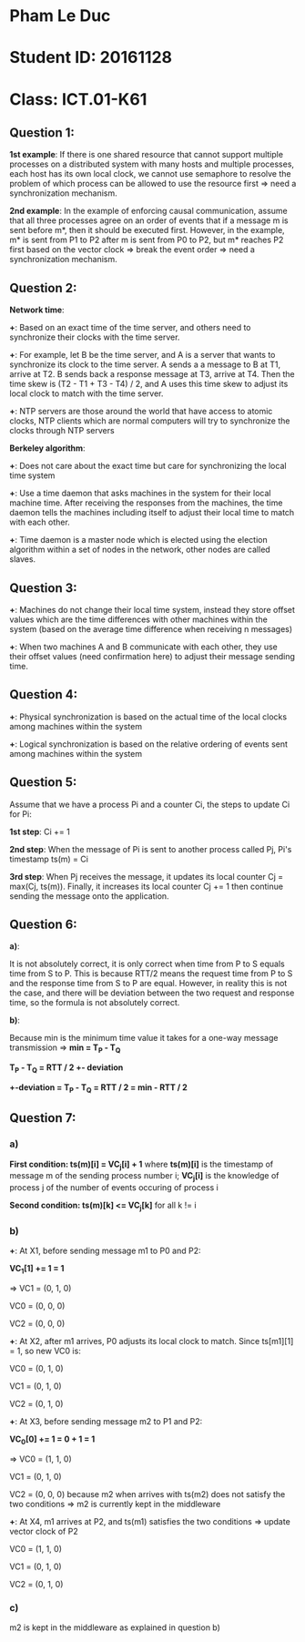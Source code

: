 # Pham Le Duc
# Student ID: 20161128
# Class: ICT.01-K61

## Question 1: 

**1st example**: If there is one shared resource that cannot support multiple processes on a distributed system with many hosts and multiple processes, each host has its own local clock, we cannot use semaphore to resolve the problem of which process can be allowed to use the resource first => need a synchronization mechanism.

**2nd example**: In the example of enforcing causal communication, assume that all three processes agree on an order of events that if a message m is sent before m*, then it should be executed first. However, in the example, m* is sent from P1 to P2 after m is sent from P0 to P2, but m* reaches P2 first based on the vector clock => break the event order => need a synchronization mechanism.

## Question 2:

**Network time**: 

  **+**: Based on an exact time of the time server, and others need to synchronize their clocks with the time server. 
  
  **+**: For example, let B be the time server, and A is a server that wants to synchronize its clock to the time server. A sends a a message to B at T1, arrive at T2. B sends back a response message at T3, arrive at T4. Then the time skew is (T2 - T1 + T3 - T4) / 2, and A uses this time skew to adjust its local clock to match with the time server.

  **+**: NTP servers are those around the world that have access to atomic clocks, NTP clients which are normal computers will try to synchronize the clocks through NTP servers

**Berkeley algorithm**: 

  **+**: Does not care about the exact time but care for synchronizing the local time system

  **+**: Use a time daemon that asks machines in the system for their local machine time. After receiving the responses from the machines, the time daemon tells the machines including itself to adjust their local time to match with each other.

  **+**: Time daemon is a master node which is elected using the election algorithm within a set of nodes in the network, other nodes are called slaves.

## Question 3:

**+**: Machines do not change their local time system, instead they store offset values which are the time differences with other machines within the system (based on the average time difference when receiving n messages)

**+**: When two machines A and B communicate with each other, they use their offset values (need confirmation here) to adjust their message sending time.

## Question 4:

**+**: Physical synchronization is based on the actual time of the local clocks among machines within the system

**+**: Logical synchronization is based on the relative ordering of events sent among machines within the system

## Question 5:

Assume that we have a process Pi and a counter Ci, the steps to update Ci for Pi:

**1st step**: Ci += 1 

**2nd step**: When the message of Pi is sent to another process called Pj, Pi's timestamp ts(m) = Ci

**3rd step**: When Pj receives the message, it updates its local counter Cj = max(Cj, ts(m)). Finally, it increases its local counter Cj += 1 then continue sending the message onto the application.

## Question 6: 

**a)**:

It is not absolutely correct, it is only correct when time from P to S equals time from S to P. This is because RTT/2 means the request time from P to S and the response time from S to P are equal. However, in reality this is not the case, and there will be deviation between the two request and response time, so the formula is not absolutely correct. 

**b)**:

Because min is the minimum time value it takes for a one-way message transmission => **min = T<sub>P</sub> - T<Sub>Q</sub>**

**T<sub>P</sub> - T<Sub>Q</sub> = RTT / 2 +- deviation**

**+-deviation = T<sub>P</sub> - T<Sub>Q</sub> = RTT / 2 = min - RTT / 2**

## Question 7: 

### a) 
**First condition: ts(m)[i] = VC<sub>j</sub>[i] + 1** where **ts(m)[i]** is the timestamp of message m of the sending process number i; **VC<sub>j</sub>[i]** is the knowledge of process j of the number of events occuring of process i

**Second condition: ts(m)[k] <= VC<sub>j</sub>[k]** for all k != i

### b) 

**+**: At X1, before sending message m1 to P0 and P2: 

**VC<sub>1</sub>[1] += 1 = 1** 

=> VC1 = (0, 1, 0)

VC0 = (0, 0, 0)

VC2 = (0, 0, 0)

**+**: At X2, after m1 arrives, P0 adjusts its local clock to match. Since ts[m1][1] = 1, so new VC0 is:

VC0 = (0, 1, 0)

VC1 = (0, 1, 0)

VC2 = (0, 1, 0)

**+**: At X3, before sending message m2 to P1 and P2:

**VC<sub>0</sub>[0] += 1 = 0 + 1 = 1**

=> VC0 = (1, 1, 0)

VC1 = (0, 1, 0)

VC2 = (0, 0, 0) because m2 when arrives with ts(m2) does not satisfy the two conditions => m2 is currently kept in the middleware

**+**: At X4, m1 arrives at P2, and ts(m1) satisfies the two conditions => update vector clock of P2

VC0 = (1, 1, 0)

VC1 = (0, 1, 0)

VC2 = (0, 1, 0)

### c)

m2 is kept in the middleware as explained in question b)
